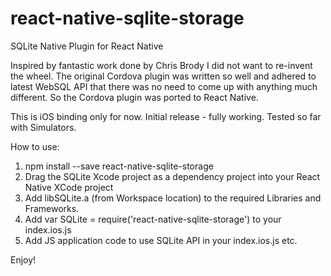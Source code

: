 # react-native-sqlite-storage
SQLite Native Plugin for React Native

Inspired by fantastic work done by Chris Brody I did not want to re-invent the wheel. The original Cordova plugin was written so well and adhered to latest WebSQL API that there was no need to come up with anything much different. So the Cordova plugin was ported to React Native.

This is iOS binding only for now. Initial release - fully working. Tested so far with Simulators.

How to use:

1. npm install --save react-native-sqlite-storage
2. Drag the SQLite Xcode project as a dependency project into your React Native XCode project
3. Add libSQLite.a (from Workspace location) to the required Libraries and Frameworks.
4. Add var SQLite = require('react-native-sqlite-storage') to your index.ios.js
5. Add JS application code to use SQLite API in your index.ios.js etc.

Enjoy!
